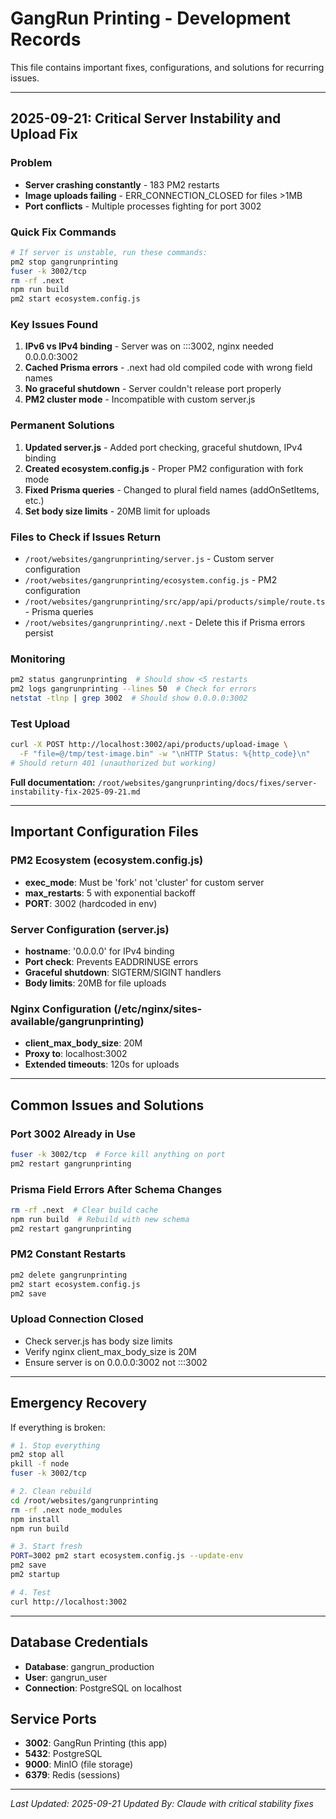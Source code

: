 # GangRun Printing - Development Records

This file contains important fixes, configurations, and solutions for recurring issues.

---

## 2025-09-21: Critical Server Instability and Upload Fix

### Problem

- **Server crashing constantly** - 183 PM2 restarts
- **Image uploads failing** - ERR_CONNECTION_CLOSED for files >1MB
- **Port conflicts** - Multiple processes fighting for port 3002

### Quick Fix Commands

```bash
# If server is unstable, run these commands:
pm2 stop gangrunprinting
fuser -k 3002/tcp
rm -rf .next
npm run build
pm2 start ecosystem.config.js
```

### Key Issues Found

1. **IPv6 vs IPv4 binding** - Server was on :::3002, nginx needed 0.0.0.0:3002
2. **Cached Prisma errors** - .next had old compiled code with wrong field names
3. **No graceful shutdown** - Server couldn't release port properly
4. **PM2 cluster mode** - Incompatible with custom server.js

### Permanent Solutions

1. **Updated server.js** - Added port checking, graceful shutdown, IPv4 binding
2. **Created ecosystem.config.js** - Proper PM2 configuration with fork mode
3. **Fixed Prisma queries** - Changed to plural field names (addOnSetItems, etc.)
4. **Set body size limits** - 20MB limit for uploads

### Files to Check if Issues Return

- `/root/websites/gangrunprinting/server.js` - Custom server configuration
- `/root/websites/gangrunprinting/ecosystem.config.js` - PM2 configuration
- `/root/websites/gangrunprinting/src/app/api/products/simple/route.ts` - Prisma queries
- `/root/websites/gangrunprinting/.next` - Delete this if Prisma errors persist

### Monitoring

```bash
pm2 status gangrunprinting  # Should show <5 restarts
pm2 logs gangrunprinting --lines 50  # Check for errors
netstat -tlnp | grep 3002  # Should show 0.0.0.0:3002
```

### Test Upload

```bash
curl -X POST http://localhost:3002/api/products/upload-image \
  -F "file=@/tmp/test-image.bin" -w "\nHTTP Status: %{http_code}\n"
# Should return 401 (unauthorized but working)
```

**Full documentation:** `/root/websites/gangrunprinting/docs/fixes/server-instability-fix-2025-09-21.md`

---

## Important Configuration Files

### PM2 Ecosystem (ecosystem.config.js)

- **exec_mode**: Must be 'fork' not 'cluster' for custom server
- **max_restarts**: 5 with exponential backoff
- **PORT**: 3002 (hardcoded in env)

### Server Configuration (server.js)

- **hostname**: '0.0.0.0' for IPv4 binding
- **Port check**: Prevents EADDRINUSE errors
- **Graceful shutdown**: SIGTERM/SIGINT handlers
- **Body limits**: 20MB for file uploads

### Nginx Configuration (/etc/nginx/sites-available/gangrunprinting)

- **client_max_body_size**: 20M
- **Proxy to**: localhost:3002
- **Extended timeouts**: 120s for uploads

---

## Common Issues and Solutions

### Port 3002 Already in Use

```bash
fuser -k 3002/tcp  # Force kill anything on port
pm2 restart gangrunprinting
```

### Prisma Field Errors After Schema Changes

```bash
rm -rf .next  # Clear build cache
npm run build  # Rebuild with new schema
pm2 restart gangrunprinting
```

### PM2 Constant Restarts

```bash
pm2 delete gangrunprinting
pm2 start ecosystem.config.js
pm2 save
```

### Upload Connection Closed

- Check server.js has body size limits
- Verify nginx client_max_body_size is 20M
- Ensure server is on 0.0.0.0:3002 not :::3002

---

## Emergency Recovery

If everything is broken:

```bash
# 1. Stop everything
pm2 stop all
pkill -f node
fuser -k 3002/tcp

# 2. Clean rebuild
cd /root/websites/gangrunprinting
rm -rf .next node_modules
npm install
npm run build

# 3. Start fresh
PORT=3002 pm2 start ecosystem.config.js --update-env
pm2 save
pm2 startup

# 4. Test
curl http://localhost:3002
```

---

## Database Credentials

- **Database**: gangrun_production
- **User**: gangrun_user
- **Connection**: PostgreSQL on localhost

## Service Ports

- **3002**: GangRun Printing (this app)
- **5432**: PostgreSQL
- **9000**: MinIO (file storage)
- **6379**: Redis (sessions)

---

_Last Updated: 2025-09-21_
_Updated By: Claude with critical stability fixes_
